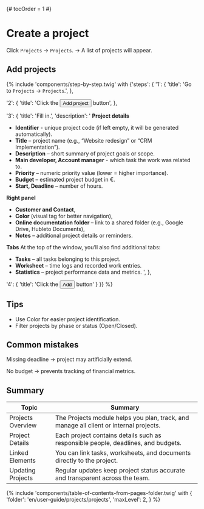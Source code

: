 {# tocOrder = 1 #}

# Create a project
Click `Projects` → `Projects`.
 → A list of projects will appear.

## Add projects
{% include 'components/step-by-step.twig' with {'steps': {
  '1': {
    'title': 'Go to `Projects` → `Projects`.',
  },

  '2': {
    'title': 'Click the <button class="btn btn-add"><span class="icon"><i class="fas fa-plus"></i></span><span class="text">Add project</span></button> button',
  },

  '3': {
    'title': 'Fill in.',
    'description': '
**Project details**
  *  **Identifier** - unique project code (if left empty, it will be generated automatically).
  *  **Title** – project name (e.g., “Website redesign” or “CRM Implementation”).
  *  **Description** – short summary of project goals or scope.
  *  **Main developer, Account manager** - which task the work was related to.
  *  **Priority** – numeric priority value (lower = higher importance).
  *  **Budget** – estimated project budget in €.
  *  **Start, Deadline** – number of hours.

**Right panel**
  *  **Customer and Contact**,
  *  **Color** (visual tag for better navigation),
  *  **Online documentation folder** – link to a shared folder (e.g., Google Drive, Hubleto Documents),
  *  **Notes** – additional project details or reminders.

**Tabs**
At the top of the window, you’ll also find additional tabs:
  *  **Tasks** – all tasks belonging to this project.
  *  **Worksheet** – time logs and recorded work entries.
  *  **Statistics** – project performance data and metrics.
    ',
  },

  '4': {
    'title': 'Click the <button class="btn btn-add"><span class="icon"><i class="fas fa-plus"></i></span><span class="text">Add</span></button> button'
  }
}} %}


## Tips
*  Use Color for easier project identification.
*  Filter projects by phase or status (Open/Closed).

## Common mistakes
Missing deadline → project may artificially extend.

No budget → prevents tracking of financial metrics.

## Summary
| Topic             | Summary                                                                                |
|-------------------|----------------------------------------------------------------------------------------|
| Projects Overview | The Projects module helps you plan, track, and manage all client or internal projects. |
| Project Details   | Each project contains details such as responsible people, deadlines, and budgets.      |
| Linked Elements   | You can link tasks, worksheets, and documents directly to the project.                 |
| Updating Projects | Regular updates keep project status accurate and transparent across the team.          |


{% include 'components/table-of-contents-from-pages-folder.twig' with {
  'folder': 'en/user-guide/projects/projects',
  'maxLevel': 2,
} %}